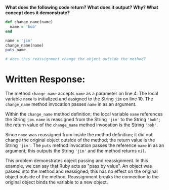 **What does the following code return? What does it output? Why? What concept does it demonstrate?**

```ruby
def change_name(name)
  name = 'bob'
end

name = 'jim'
change_name(name)
puts name

# does this reassignment change the object outside the method?
```
# Written Response:

The method `change_name` accepts `name` as a parameter on line 4.
The local variable `name` is initialized and assigned to the String `jim` on line 10. The `change_name` method invocation passes `name` in as an argument.

Within the `change_name` method definition; the local variable `name` references the String `jim`. `name` is reassigned from the String `'jim'` to the String `'bob'`; the return value of the `change_name` method invocation is the String `'bob'`.

Since `name` was reassigned from inside the method definition; it did not change the original object outside of the method; the return value is the String `'jim'`.
The `puts` method invocation passes the reference `name` in as an argument; this outputs the String `'jim'` and the method returns `nil`.

This problem demonstrates object passing and reassignment. In this example, we can say that Ruby acts as "pass by value". An object was passed into the method and reassigned; this has no effect on the original object outside of the method. Reassignment breaks the connection to the original object binds the variable to a new object.

